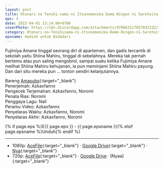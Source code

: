 ```yaml
---
layout: post
title: Otonari no Tenshi-sama ni Itsunomanika Dame Ningen ni Sareteita Ken - E3
eps: 3
date: 2023-04-01 13:14:00+0700
coverPhoto: https://cdn.discordapp.com/attachments/970663117057032232/1091604934564257902/mpv-shot0229.jpg
category: Otonari-no-Tenshisama-ni-Itsunomanika-Dame-Ningen-ni-Sareteita-Ken
epsname: Hadiah untuk Bidadari
---
```


Fujimiya Amane tinggal seorang diri di apartemen, dan gadis tercantik di sekolah yaitu Shiina Mahiru, tinggal di sebelahnya. Mereka tak pernah bertemu atau pun saling mengobrol, sampai suatu ketika Fujimiya Amane melihat Shiina Mahiru kehujanan, ia pun meminjami Shiina Mahiru payung. Dan dari situ mereka pun ... tonton sendiri kelanjutannya.

Bareng [Amasubs](https://amasubs.xyz/){:target="_blank"}<br>
Penerjemah: Azkaxfannx<br>
Pengecek Terjemahan: Azkaxfannx, Noromi<br>
Penata Rias: Noromi<br>
Penggaya Lagu: Nail<br>
Peramu Video: Azkaxfannx<br>
Penyelaras Waktu: Azkaxfannx, Noromi<br>
Penyelaras Akhir: Azkaxfannx, Noromi<br>

{% if page.eps %}E{{ page.eps }} - {{ page.epsname }}{% elsif page.epsname %}Unduh{% endif %}

---
- 1080p: [AceFile](https://acefile.co/f/97959155/amai-tetangga-bidadari-03-1080paeaa95bb-mkv){:target="_blank"} &middot; [Google Drive](https://drive.google.com/file/d/1QxQuNdyOHsWhvrr1BmGHKxT5-MrX_eD4/view?usp=sharing){:target="_blank"} &middot; [Nya](){:target="_blank"}<br>
- 720p: [AceFile](https://acefile.co/f/97959154/amai-tetangga-bidadari-03-720p8e1b9ec4-mkv){:target="_blank"} &middot; [Google Drive](https://drive.google.com/file/d/1ANm44LeuaczLL4WJjuU58dFqLI3hTUXp/view?usp=sharing) &middot; [Nyaa]{:target="_blank"}